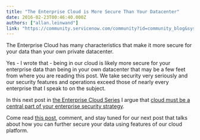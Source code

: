 ```yaml
---
title: "The Enterprise Cloud is More Secure Than Your Datacenter"
date: 2016-02-23T00:46:40.000Z
authors: ["allan.leinwand"]
link: "https://community.servicenow.com/community?id=community_blog&sys_id=1f4ea6addbd0dbc01dcaf3231f961963"
---
```

<p>The Enterprise Cloud has many characteristics that make it more secure for your data than your own private datacenter.</p><p></p><p>Yes - I wrote that - being in our cloud is likely more secure for your enterprise data than being in your own datacenter that may be a few feet from where you are reading this post. We take security very seriously and our security features and operations exceed those of nearly every enterprise that I speak to on the subject.</p><p></p><p>In this next post in <a title="ervicematters.servicenow.com/introducing-the-enterprise-cloud/" href="https://servicematters.servicenow.com/introducing-the-enterprise-cloud/">the Enterprise Cloud Series</a> I argue that <a title="ervicematters.servicenow.com/why-the-enterprise-cloud-is-central-to-your-security-strategy/" href="https://servicematters.servicenow.com/why-the-enterprise-cloud-is-central-to-your-security-strategy/">cloud must be a central part of your enterprise security strategy</a>.</p><p></p><p>Come read <a title="ervicematters.servicenow.com/why-the-enterprise-cloud-is-central-to-your-security-strategy/" href="https://servicematters.servicenow.com/why-the-enterprise-cloud-is-central-to-your-security-strategy/">this post</a>, comment, and stay tuned for our next post that talks about how you can further secure your data using features of our cloud platform.</p>